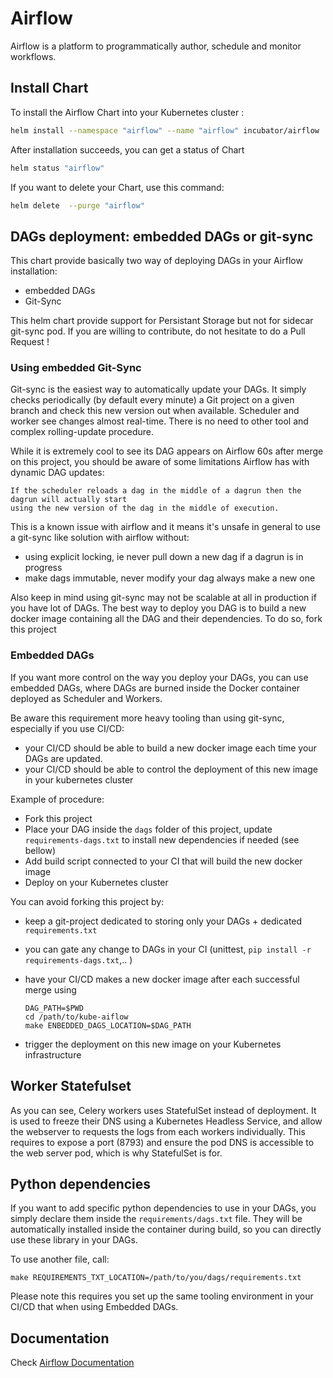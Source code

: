 # Airflow

Airflow is a platform to programmatically author, schedule and monitor workflows.


## Install Chart

To install the Airflow Chart into your Kubernetes cluster :

```bash
helm install --namespace "airflow" --name "airflow" incubator/airflow
```

After installation succeeds, you can get a status of Chart

```bash
helm status "airflow"
```

If you want to delete your Chart, use this command:

```bash
helm delete  --purge "airflow"
```


## DAGs deployment: embedded DAGs or git-sync

This chart provide basically two way of deploying DAGs in your Airflow installation:

- embedded DAGs
- Git-Sync

This helm chart provide support for Persistant Storage but not for sidecar git-sync pod.
If you are willing to contribute, do not hesitate to do a Pull Request !

### Using embedded Git-Sync

Git-sync is the easiest way to automatically update your DAGs. It simply checks periodically (by
default every minute) a Git project on a given branch and check this new version out when available.
Scheduler and worker see changes almost real-time. There is no need to other tool and complex
rolling-update procedure.

While it is extremely cool to see its DAG appears on Airflow 60s after merge on this project, you should be aware of some limitations Airflow has with dynamic DAG updates:

    If the scheduler reloads a dag in the middle of a dagrun then the dagrun will actually start
    using the new version of the dag in the middle of execution.

This is a known issue with airflow and it means it's unsafe in general to use a git-sync
like solution with airflow without:

 - using explicit locking, ie never pull down a new dag if a dagrun is in progress
 - make dags immutable, never modify your dag always make a new one

Also keep in mind using git-sync may not be scalable at all in production if you have lot of DAGs.
The best way to deploy you DAG is to build a new docker image containing all the DAG and their
dependencies. To do so, fork this project

### Embedded DAGs

If you want more control on the way you deploy your DAGs, you can use embedded DAGs, where DAGs
are burned inside the Docker container deployed as Scheduler and Workers.

Be aware this requirement more heavy tooling than using git-sync, especially if you use CI/CD:

- your CI/CD should be able to build a new docker image each time your DAGs are updated.
- your CI/CD should be able to control the deployment of this new image in your kubernetes cluster

Example of procedure:
- Fork this project
- Place your DAG inside the `dags` folder of this project, update `requirements-dags.txt` to
  install new dependencies if needed (see bellow)
- Add build script connected to your CI that will build the new docker image
- Deploy on your Kubernetes cluster

You can avoid forking this project by:

- keep a git-project dedicated to storing only your DAGs + dedicated `requirements.txt`
- you can gate any change to DAGs in your CI (unittest, `pip install -r requirements-dags.txt`,.. )
- have your CI/CD makes a new docker image after each successful merge using

      DAG_PATH=$PWD
      cd /path/to/kube-aiflow
      make ENBEDDED_DAGS_LOCATION=$DAG_PATH

- trigger the deployment on this new image on your Kubernetes infrastructure

## Worker Statefulset

As you can see, Celery workers uses StatefulSet instead of deployment. It is used to freeze their
DNS using a Kubernetes Headless Service, and allow the webserver to requests the logs from each
workers individually. This requires to expose a port (8793) and ensure the pod DNS is accessible to
the web server pod, which is why StatefulSet is for.

## Python dependencies

If you want to add specific python dependencies to use in your DAGs, you simply declare them inside
the `requirements/dags.txt` file. They will be automatically installed inside the container during
build, so you can directly use these library in your DAGs.

To use another file, call:

    make REQUIREMENTS_TXT_LOCATION=/path/to/you/dags/requirements.txt

Please note this requires you set up the same tooling environment in your CI/CD that when using
Embedded DAGs.

## Documentation

Check [Airflow Documentation](http://pythonhosted.org/airflow/)
